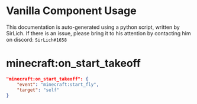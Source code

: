 # Vanilla Component Usage
This documentation is auto-generated using a python script, written by SirLich. If there is an issue, please bring it to his attention by contacting him on discord: `SirLich#1658`

# minecraft:on_start_takeoff
```JSON
"minecraft:on_start_takeoff": {
    "event": "minecraft:start_fly",
    "target": "self"
}
```

